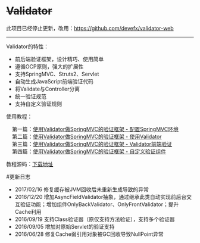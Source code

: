 # <del>Validator</del>

此项目已经停止更新，改用：https://github.com/devefx/validator-web

---------------------------------------

Validator的特性：

* 前后端验证框架，设计精巧、使用简单
* 遵循OCP原则，强大的扩展性
* 支持SpringMVC、Struts2、Servlet
* 自动生成JavaScript前端验证代码
* 将Validate与Controller分离
* 统一验证规范
* 支持自定义验证规则

使用教程：

&nbsp;&nbsp;&nbsp;&nbsp;第一篇：<a href="http://blog.csdn.net/devefx/article/details/51565139" target="_blank">使用Validator做SpringMVC的验证框架 - 配置SpringMVC环境</a><br/>
&nbsp;&nbsp;&nbsp;&nbsp;第二篇：<a href="http://blog.csdn.net/devefx/article/details/51567533" target="_blank">使用Validator做SpringMVC的验证框架 - 使用Validator</a><br/>
&nbsp;&nbsp;&nbsp;&nbsp;第三篇：<a href="http://blog.csdn.net/devefx/article/details/51576672" target="_blank">使用Validator做SpringMVC的验证框架 - Validator前端验证</a><br/>
&nbsp;&nbsp;&nbsp;&nbsp;第四篇：<a href="http://blog.csdn.net/devefx/article/details/51595671" target="_blank">使用Validator做SpringMVC的验证框架 - 自定义验证组件</a><br/>

教程源码：<a href="http://download.csdn.net/detail/devefx/9542650" target="_blank">下载地址</a>

#更新日志

- 2017/02/16  修复缓存被JVM回收后未重新生成导致的异常
- 2016/12/20  增加AsyncFieldValidator抽象，通过继承此类自动实现前后台交互验证功能；增加组件OnlyBackValidator、OnlyFrontValidator；提升Cache利用
- 2016/09/19	  支持Class验证器（原仅支持方法验证），支持多个验证器
- 2016/09/05  增加对原始Servlet的验证支持
- 2016/06/28  修复Cache弱引用对象被GC回收导致NullPoint异常
